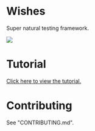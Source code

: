 # Wishes

Super natural testing framework.

![](http://zhanzhenzhen.github.io/wishes/demo.gif)

# Tutorial

[Click here to view the tutorial.](http://zhanzhenzhen.github.io/wishes/)

# Contributing

See "CONTRIBUTING.md".
